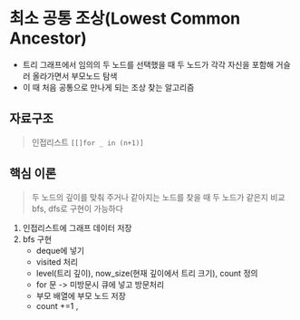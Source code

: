 # 최소 공통 조상(Lowest Common Ancestor)
- 트리 그래프에서 임의의 두 노드를 선택했을 때 두 노드가 각각 자신을 포함해 거슬러 올라가면서 부모노드 탐색
- 이 때 처음 공통으로 만나게 되는 조상 찾는 알고리즘

## 자료구조
> 인접리스트 
```[[]for _ in (n+1)]```

## 핵심 이론
> 두 노드의 깊이를 맞춰 주거나 같아지는 노드를 찾을 때 두 노드가 같은지 비교
> bfs, dfs로 구현이 가능하다

1. 인접리스트에 그래프 데이터 저장
2. bfs 구현 
    - deque에 넣기
    - visited 처리
    - level(트리 깊이), now_size(현재 깊이에서 트리 크기), count 정의
    - for 문 -> 미방문시 큐에 넣고 방문처리
    - 부모 배열에 부모 노드 저장
    - count +=1 , 

